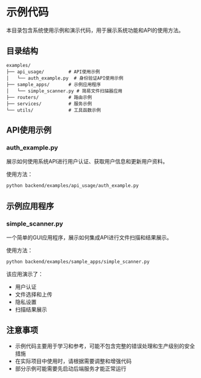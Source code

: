 # 示例代码

本目录包含系统使用示例和演示代码，用于展示系统功能和API的使用方法。

## 目录结构

```
examples/
├── api_usage/         # API使用示例
│   └── auth_example.py  # 身份验证API使用示例
├── sample_apps/       # 示例应用程序
│   └── simple_scanner.py # 简易文件扫描器应用
├── routers/           # 路由示例
├── services/          # 服务示例
└── utils/             # 工具函数示例
```

## API使用示例

### auth_example.py

展示如何使用系统API进行用户认证、获取用户信息和更新用户资料。

使用方法：
```bash
python backend/examples/api_usage/auth_example.py
```

## 示例应用程序

### simple_scanner.py

一个简单的GUI应用程序，展示如何集成API进行文件扫描和结果展示。

使用方法：
```bash
python backend/examples/sample_apps/simple_scanner.py
```

该应用演示了：
- 用户认证
- 文件选择和上传
- 隐私设置
- 扫描结果展示

## 注意事项

- 示例代码主要用于学习和参考，可能不包含完整的错误处理和生产级别的安全措施
- 在实际项目中使用时，请根据需要调整和增强代码
- 部分示例可能需要先启动后端服务才能正常运行 